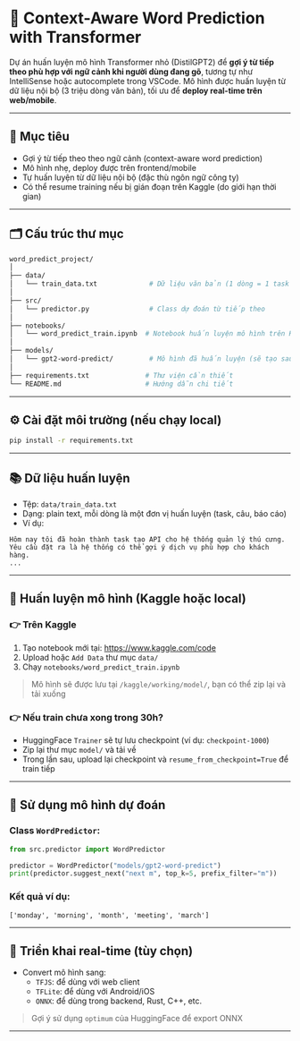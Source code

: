 
# 🤖 Context-Aware Word Prediction with Transformer

Dự án huấn luyện mô hình Transformer nhỏ (DistilGPT2) để **gợi ý từ tiếp theo phù hợp với ngữ cảnh khi người dùng đang gõ**, tương tự như IntelliSense hoặc autocomplete trong VSCode. Mô hình được huấn luyện từ dữ liệu nội bộ (3 triệu dòng văn bản), tối ưu để **deploy real-time trên web/mobile**.

---

## 📌 Mục tiêu

- Gợi ý từ tiếp theo theo ngữ cảnh (context-aware word prediction)
- Mô hình nhẹ, deploy được trên frontend/mobile
- Tự huấn luyện từ dữ liệu nội bộ (đặc thù ngôn ngữ công ty)
- Có thể resume training nếu bị gián đoạn trên Kaggle (do giới hạn thời gian)

---

## 🗂️ Cấu trúc thư mục

```bash
word_predict_project/
│
├── data/
│   └── train_data.txt             # Dữ liệu văn bản (1 dòng = 1 task hoặc câu)
│
├── src/
│   └── predictor.py               # Class dự đoán từ tiếp theo
│
├── notebooks/
│   └── word_predict_train.ipynb  # Notebook huấn luyện mô hình trên Kaggle
│
├── models/
│   └── gpt2-word-predict/         # Mô hình đã huấn luyện (sẽ tạo sau training)
│
├── requirements.txt              # Thư viện cần thiết
└── README.md                     # Hướng dẫn chi tiết
```

---

## ⚙️ Cài đặt môi trường (nếu chạy local)

```bash
pip install -r requirements.txt
```

---

## 📚 Dữ liệu huấn luyện

- Tệp: `data/train_data.txt`
- Dạng: plain text, mỗi dòng là một đơn vị huấn luyện (task, câu, báo cáo)
- Ví dụ:

```text
Hôm nay tôi đã hoàn thành task tạo API cho hệ thống quản lý thú cưng.
Yêu cầu đặt ra là hệ thống có thể gợi ý dịch vụ phù hợp cho khách hàng.
...
```

---

## 🧠 Huấn luyện mô hình (Kaggle hoặc local)

### 👉 Trên Kaggle

1. Tạo notebook mới tại: https://www.kaggle.com/code
2. Upload hoặc `Add Data` thư mục `data/`
3. Chạy `notebooks/word_predict_train.ipynb`

> Mô hình sẽ được lưu tại `/kaggle/working/model/`, bạn có thể zip lại và tải xuống

### 👉 Nếu train chưa xong trong 30h?

- HuggingFace `Trainer` sẽ tự lưu checkpoint (ví dụ: `checkpoint-1000`)
- Zip lại thư mục `model/` và tải về
- Trong lần sau, upload lại checkpoint và `resume_from_checkpoint=True` để train tiếp

---

## 🧪 Sử dụng mô hình dự đoán

### Class `WordPredictor`:

```python
from src.predictor import WordPredictor

predictor = WordPredictor("models/gpt2-word-predict")
print(predictor.suggest_next("next m", top_k=5, prefix_filter="m"))
```

### Kết quả ví dụ:

```text
['monday', 'morning', 'month', 'meeting', 'march']
```

---

## 🚀 Triển khai real-time (tùy chọn)

- Convert mô hình sang:
  - `TFJS`: để dùng với web client
  - `TFLite`: để dùng với Android/iOS
  - `ONNX`: để dùng trong backend, Rust, C++, etc.

> Gợi ý sử dụng `optimum` của HuggingFace để export ONNX

---

